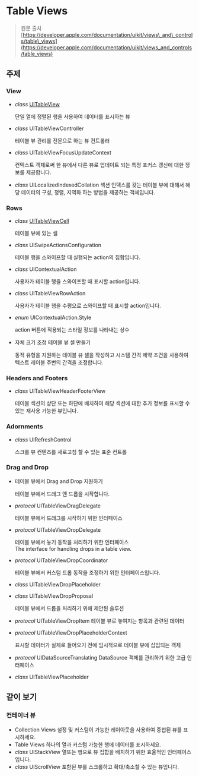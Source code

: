 # Table Views

> 원문 출처  
> [https://developer.apple.com/documentation/uikit/views\_and\_controls/table\_views](https://developer.apple.com/documentation/uikit/views_and_controls/table_views)

## 주제

### View

* _class_ [UITableView](uitableview.md)

  단일 열에 정렬된 행을 사용하여 데이터를 표시하는 뷰

* _class_ UITableViewController

  테이블 뷰 관리를 전문으로 하는 뷰 컨트롤러

* _class_ UITableViewFocusUpdateContext

  컨텍스트 객체로써 한 뷰에서 다른 뷰로 업데이트 되는 특정 포커스 갱신에 대한 정보를 제공합니다.

* _class_ UILocalizedIndexedCollation 섹션 인덱스를 갖는 테이블 뷰에 대해서 해당 데이터의 구성, 정렬, 지역화 하는 방법을 제공하는 객체입니다.

### Rows

* _class_ [UITableViewCell](uitableviewcell.md)

  테이블 뷰에 있는 셀

* _class_ UISwipeActionsConfiguration

  테이블 행을 스와이프할 때 실행되는 action의 집합입니다.

* _class_ UIContextualAction

  사용자가 테이블 행을 스와이프할 때 표시할 action입니다.

* _class_ UITableViewRowAction

  사용자가 테이블 행을 수평으로 스와이프할 때 표시할 action입니다.

* _enum_ UIContextualAction.Style

  action 버튼에 적용되는 스타일 정보를 나타내는 상수

* 자체 크기 조정 테이블 뷰 셀 만들기

  동적 유형을 지원하는 테이블 뷰 셀을 작성하고 시스템 간격 제약 조건을 사용하여 텍스트 레이블 주변의 간격을 조정합니다.

### Headers and Footers

* _class_ UITableViewHeaderFooterView

  테이블 섹션의 상단 또는 하단에 배치하여 해당 섹션에 대한 추가 정보를 표시할 수 있는 재사용 가능한 뷰입니다.

### Adornments

* _class_ UIRefreshControl

  스크롤 뷰 컨텐츠를 새로고침 할 수 있는 표준 컨트롤

### Drag and Drop

* 테이블 뷰에서 Drag and Drop 지원하기

  테이블 뷰에서 드래그 앤 드롭을 시작합니다.

* _protocol_ UITableViewDragDelegate

  테이블 뷰에서 드래그를 시작하기 위한 인터페이스

* _protocol_ UITableViewDropDelegate

  테이블 뷰에서 놓기 동작을 처리하기 위한 인터페이스  
  The interface for handling drops in a table view.

* _protocol_ UITableViewDropCoordinator

  테이블 뷰에서 커스텀 드롭 동작을 조정하기 위한 인터페이스입니다.

* _class_ UITableViewDropPlaceholder
* _class_ UITableViewDropProposal

  테이블 뷰에서 드롭을 처리하기 위해 제안된 솔루션

* _protocol_ UITableViewDropItem 테이블 뷰로 놓여지는 항목과 관련된 데이터
* _protocol_ UITableViewDropPlaceholderContext

  표시할 데이터가 실제로 들어오기 전에 임시적으로 테이블 뷰에 삽입되는 객체

* _protocol_ UIDataSourceTranslating DataSource 객체를 관리하기 위한 고급 인터페이스
* _class_ UITableViewPlaceholder

## 같이 보기

### 컨테이너 뷰

* Collection Views 설정 및 커스텀이 가능한 레이아웃을 사용하여 중첩된 뷰를 표시하세요.
* Table Views 하나의 열과 커스텀 가능한 행에 데이터를 표시하세요.
* _class_ UIStackView 열또는 행으로 뷰 집합을 배치하기 위한 효율적인 인터페이스입니다.
* _class_ UIScrollView 포함된 뷰를 스크롤하고 확대/축소할 수 있는 뷰입니다.

